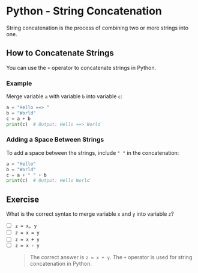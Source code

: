 # Python - String Concatenation

String concatenation is the process of combining two or more strings into one.

## How to Concatenate Strings

You can use the `+` operator to concatenate strings in Python.

### Example

Merge variable `a` with variable `b` into variable `c`:

```python
a = "Hello ==> "
b = "World"
c = a + b
print(c)  # Output: Hello ==> World
```

### Adding a Space Between Strings

To add a space between the strings, include `" "` in the concatenation:

```python
a = "Hello"
b = "World"
c = a + " " + b
print(c)  # Output: Hello World
```

## Exercise

What is the correct syntax to merge variable `x` and `y` into variable `z`?

- [ ] `z = x, y`
- [ ] `z = x = y`
- [ ] `z = x + y`
- [ ] `z = x - y`
  > The correct answer is `z = x + y`. The `+` operator is used for string concatenation in Python.
